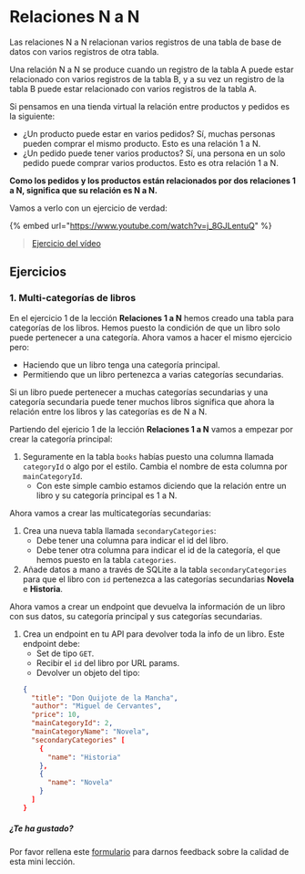 # Relaciones N a N

Las relaciones N a N relacionan varios registros de una tabla de base de datos con varios registros de otra tabla.

Una relación N a N se produce cuando un registro de la tabla A puede estar relacionado con varios registros de la tabla B, y a su vez un registro de la tabla B puede estar relacionado con varios registros de la tabla A.

Si pensamos en una tienda virtual la relación entre productos y pedidos es la siguiente:

- ¿Un producto puede estar en varios pedidos? Sí, muchas personas pueden comprar el mismo producto. Esto es una relación 1 a N.
- ¿Un pedido puede tener varios productos? Sí, una persona en un solo pedido puede comprar varios productos. Esto es otra relación 1 a N.

**Como los pedidos y los productos están relacionados por dos relaciones 1 a N, significa que su relación es N a N.**

Vamos a verlo con un ejercicio de verdad:

{% embed url="https://www.youtube.com/watch?v=j_8GJLentuQ" %}

> [Ejercicio del vídeo](https://github.com/Adalab/ejercicios-de-los-materiales/tree/main/promo-l/4-5-4-sql-relations-n-n)

## Ejercicios

### 1. Multi-categorías de libros

En el ejercicio 1 de la lección **Relaciones 1 a N** hemos creado una tabla para categorías de los libros. Hemos puesto la condición de que un libro solo puede pertenecer a una categoría. Ahora vamos a hacer el mismo ejercicio pero:

- Haciendo que un libro tenga una categoría principal.
- Permitiendo que un libro pertenezca a varias categorías secundarias.

Si un libro puede pertenecer a muchas categorías secundarias y una categoría secundaria puede tener muchos libros significa que ahora la relación entre los libros y las categorías es de N a N.

Partiendo del ejericio 1 de la lección **Relaciones 1 a N** vamos a empezar por crear la categoría principal:

1. Seguramente en la tabla `books` habías puesto una columna llamada `categoryId` o algo por el estilo. Cambia el nombre de esta columna por `mainCategoryId`.
   - Con este simple cambio estamos diciendo que la relación entre un libro y su categoría principal es 1 a N.

Ahora vamos a crear las multicategorías secundarias:

1. Crea una nueva tabla llamada `secondaryCategories`:
   - Debe tener una columna para indicar el id del libro.
   - Debe tener otra columna para indicar el id de la categoría, el que hemos puesto en la tabla `categories`.
1. Añade datos a mano a través de SQLite a la tabla `secondaryCategories` para que el libro con `id` pertenezca a las categorías secundarias **Novela** e **Historia**.

Ahora vamos a crear un endpoint que devuelva la información de un libro con sus datos, su categoría principal y sus categorías secundarias.

1. Crea un endpoint en tu API para devolver toda la info de un libro. Este endpoint debe:
   - Set de tipo `GET`.
   - Recibir el `id` del libro por URL params.
   - Devolver un objeto del tipo:
   ```json
   {
     "title": "Don Quijote de la Mancha",
     "author": "Miguel de Cervantes",
     "price": 10,
     "mainCategoryId": 2,
     "mainCategoryName": "Novela",
     "secondaryCategories" [
       {
         "name": "Historia"
       },
       {
         "name": "Novela"
       }
     ]
   }
   ```

##### ¿Te ha gustado?

Por favor rellena este [formulario](https://adalab.typeform.com/to/Rc0bft9x) para darnos feedback sobre la calidad de esta mini lección.